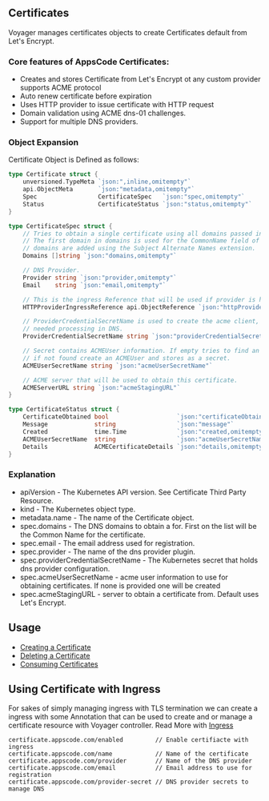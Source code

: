 ## Certificates
Voyager manages certificates objects to create Certificates default from Let's Encrypt.

### Core features of AppsCode Certificates:
  - Creates and stores Certificate from Let's Encrypt ot any custom provider supports ACME protocol
  - Auto renew certificate before expiration
  - Uses HTTP provider to issue certificate with HTTP request
  - Domain validation using ACME dns-01 challenges.
  - Support for multiple DNS providers.

### Object Expansion
Certificate Object is Defined as follows:

```go
type Certificate struct {
	unversioned.TypeMeta `json:",inline,omitempty"`
	api.ObjectMeta       `json:"metadata,omitempty"`
	Spec                 CertificateSpec   `json:"spec,omitempty"`
	Status               CertificateStatus `json:"status,omitempty"`
}

type CertificateSpec struct {
	// Tries to obtain a single certificate using all domains passed into Domains.
	// The first domain in domains is used for the CommonName field of the certificate, all other
	// domains are added using the Subject Alternate Names extension.
	Domains []string `json:"domains,omitempty"`

	// DNS Provider.
	Provider string `json:"provider,omitempty"`
	Email    string `json:"email,omitempty"`

	// This is the ingress Reference that will be used if provider is http
	HTTPProviderIngressReference api.ObjectReference `json:"httpProviderIngressReference,omitempty"`

	// ProviderCredentialSecretName is used to create the acme client, that will do
	// needed processing in DNS.
	ProviderCredentialSecretName string `json:"providerCredentialSecretName,omitempty"`

	// Secret contains ACMEUser information. If empty tries to find an Secret via domains
	// if not found create an ACMEUser and stores as a secret.
	ACMEUserSecretName string `json:"acmeUserSecretName"`

	// ACME server that will be used to obtain this certificate.
	ACMEServerURL string `json:"acmeStagingURL"`
}

type CertificateStatus struct {
	CertificateObtained bool                   `json:"certificateObtained"`
	Message             string                 `json:"message"`
	Created             time.Time              `json:"created,omitempty"`
	ACMEUserSecretName  string                 `json:"acmeUserSecretName,omitempty"`
	Details             ACMECertificateDetails `json:"details,omitempty"`
}
```

### Explanation
  - apiVersion - The Kubernetes API version. See Certificate Third Party Resource.
  - kind - The Kubernetes object type.
  - metadata.name - The name of the Certificate object.
  - spec.domains - The DNS domains to obtain a for. First on the list will be the Common Name for the certificate.
  - spec.email - The email address used for registration.
  - spec.provider - The name of the dns provider plugin.
  - spec.providerCredentialSecretName - The Kubernetes secret that holds dns provider configuration.
  - spec.acmeUserSecretName - acme user information to use for obtaining certificates. If none is provided one will be created
  - spec.acmeStagingURL - server to obtain a certificate from. Default uses Let's Encrypt.


## Usage
- [Creating a Certificate](create.md)
- [Deleting a Certificate](delete.md)
- [Consuming Certificates](consume.md)

## Using Certificate with Ingress
For sakes of simply managing ingress with TLS termination we can create a ingress with some Annotation that can be used
to create and or manage a certificate resource with Voyager controller. Read More with [Ingress](../ingress/tls.md)

```
certificate.appscode.com/enabled         // Enable certifiacte with ingress
certificate.appscode.com/name            // Name of the certificate
certificate.appscode.com/provider        // Name of the DNS provider
certificate.appscode.com/email           // Email address to use for registration
certificate.appscode.com/provider-secret // DNS provider secrets to manage DNS
```